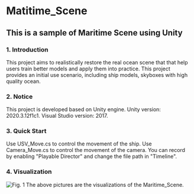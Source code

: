 # Matitime_Scene
## This is a sample of Maritime Scene using Unity
### 1. Introduction
This project aims to realistically restore the real ocean scene that that help users train better models and apply them into practice. This project provides an initial use scenario, including ship models, skyboxes with high quality ocean.
### 2. Notice
This project is developed based on Unity engine. Unity version: 2020.3.12f1c1. Visual Studio version: 2017.
### 3. Quick Start
Use USV_Move.cs to control the movement of the ship. Use Camera_Move.cs to control the movement of the camera. You can record by enabling "Playable Director" and change the file path in "Timeline".
### 4. Visualization
![Fig. 1](E:/Figure/1.png "Sample")
The above pictures are the visualizations of the Maritime_Scene.
